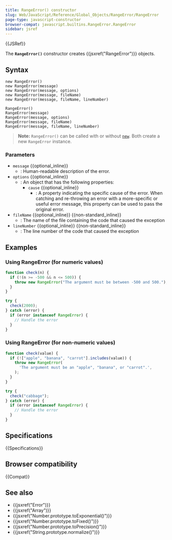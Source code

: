 ```yaml
---
title: RangeError() constructor
slug: Web/JavaScript/Reference/Global_Objects/RangeError/RangeError
page-type: javascript-constructor
browser-compat: javascript.builtins.RangeError.RangeError
sidebar: jsref
---
```


{{JSRef}}

The **`RangeError()`** constructor creates {{jsxref("RangeError")}} objects.

## Syntax

```js-nolint
new RangeError()
new RangeError(message)
new RangeError(message, options)
new RangeError(message, fileName)
new RangeError(message, fileName, lineNumber)

RangeError()
RangeError(message)
RangeError(message, options)
RangeError(message, fileName)
RangeError(message, fileName, lineNumber)
```

> **Note:** `RangeError()` can be called with or without [`new`](/en-US/docs/Web/JavaScript/Reference/Operators/new). Both create a new `RangeError` instance.

### Parameters

- `message` {{optional_inline}}
  - : Human-readable description of the error.
- `options` {{optional_inline}}
  - : An object that has the following properties:
    - `cause` {{optional_inline}}
      - : A property indicating the specific cause of the error.
        When catching and re-throwing an error with a more-specific or useful error message, this property can be used to pass the original error.
- `fileName` {{optional_inline}} {{non-standard_inline}}
  - : The name of the file containing the code that caused the exception
- `lineNumber` {{optional_inline}} {{non-standard_inline}}
  - : The line number of the code that caused the exception

## Examples

### Using RangeError (for numeric values)

```js
function check(n) {
  if (!(n >= -500 && n <= 500)) {
    throw new RangeError("The argument must be between -500 and 500.");
  }
}

try {
  check(2000);
} catch (error) {
  if (error instanceof RangeError) {
    // Handle the error
  }
}
```

### Using RangeError (for non-numeric values)

```js
function check(value) {
  if (!["apple", "banana", "carrot"].includes(value)) {
    throw new RangeError(
      'The argument must be an "apple", "banana", or "carrot".',
    );
  }
}

try {
  check("cabbage");
} catch (error) {
  if (error instanceof RangeError) {
    // Handle the error
  }
}
```

## Specifications

{{Specifications}}

## Browser compatibility

{{Compat}}

## See also

- {{jsxref("Error")}}
- {{jsxref("Array")}}
- {{jsxref("Number.prototype.toExponential()")}}
- {{jsxref("Number.prototype.toFixed()")}}
- {{jsxref("Number.prototype.toPrecision()")}}
- {{jsxref("String.prototype.normalize()")}}
